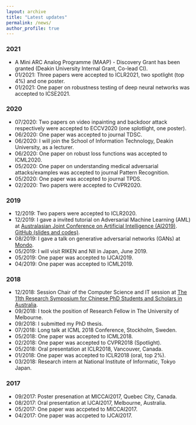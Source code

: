 ```yaml
---
layout: archive
title: "Latest updates"
permalink: /news/
author_profile: true
---
```


### 2021
* A Mini ARC Analog Programme (MAAP) - Discovery Grant has been granted (Deakin University Internal Grant, Co-lead  CI).
* 01/2021: Three papers were accepted to ICLR2021, two spotlight (top 4%) and one poster.
* 01/2021: One paper on robustness testing of deep neural networks was accepted to ICSE2021.

### 2020
* 07/2020: Two papers on video inpainting and backdoor attack respectively were accepted to ECCV2020 (one splotlight, one poster).
* 06/2020: One paper was accepted to journal TDSC.
* 06/2020: I will join the School of Information Technology, Deakin University, as a lecturer.
* 06/2020: One paper on robust loss functions was accepted to ICML2020.
* 05/2020: One paper on understanding medical adversarial attacks/examples was accepted to journal Pattern Recognition.
* 05/2020: One paper was accepted to journal TPDS.
* 02/2020: Two papers were accepted to CVPR2020.

### 2019
* 12/2019: Two papers were accepted to ICLR2020.
* 12/2019: I gave a invited tutorial on Adversarial Machine Learning (AML) at <a href="http://nugget.unisa.edu.au/AI2019/index.php#" target="_blank">Australasian Joint Conference on Artificial Intelligence (AI2019)</a>. <a href="https://github.com/xingjunm/An-Introduction-to-Adversarial-Machine-Learning" target="_blank">GitHub (slides and codes)</a>.
* 08/2019: I gave a talk on generative adversarial networks (GANs) at <a href="https://mondo.com.au/" target="_blank">Mondo</a>.
* 05/2019: I will visit RIKEN and NII in Japan, June 2019.
* 05/2019: One paper was accepted to IJCAI2019.
* 04/2019: One paper was accepted to ICML2019.

### 2018
* 12/2018: Session Chair of the Computer Science and IT session at <a href="http://www.capsaus.org/?a=3FA592EB18CBDF30" target="_blank">The 11th Research Symposium for Chinese PhD Students and Scholars in Australia</a>.
* 09/2018: I took the position of Research Fellow in The University of Melbourne.
* 09/2018: I submitted my PhD thesis.
* 07/2018: Long talk at ICML 2018 Conference, Stockholm, Sweden.
* 05/2018: One paper was accepted to ICML2018.
* 02/2018: One paper was accepted to CVPR2018 (Spotlight).
* 05/2018: Oral presentation at ICLR2018, Vancouver, Canada.
* 01/2018: One paper was accepted to ICLR2018 (oral, top 2%).
* 03/2018: Research intern at National Institute of Informatic, Tokyo Japan.

### 2017
* 09/2017: Poster presenation at MICCAI2017, Quebec City, Canada.
* 08/2017: Oral presentation at IJCAI2017, Melbourne, Australia.
* 05/2017: One paper was accpeted to MICCAI2017.
* 04/2017: One paper was accpeted to IJCAI2017.
